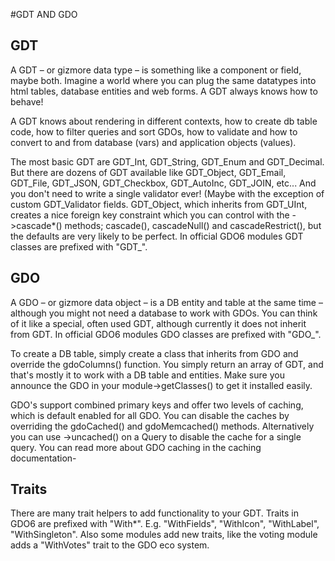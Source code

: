 #GDT AND GDO

## GDT
A GDT – or gizmore data type – is something like a component or field, maybe both.
Imagine a world where you can plug the same datatypes into html tables, database entities and web forms.
A GDT always knows how to behave!

A GDT knows about rendering in different contexts, how to create db table code, how to filter queries and sort GDOs, how to validate and how to convert to and from database (vars) and application objects (values).

The most basic GDT are GDT_Int, GDT_String, GDT_Enum and GDT_Decimal.
But there are dozens of GDT available like GDT_Object, GDT_Email, GDT_File, GDT_JSON, GDT_Checkbox, GDT_AutoInc, GDT_JOIN, etc... And you don't need to write a single validator ever! (Maybe with the exception of custom GDT_Validator fields.
GDT_Object, which inherits from GDT_UInt, creates a nice foreign key constraint which you can control with the ->cascade*() methods; cascade(), cascadeNull() and cascadeRestrict(), but 
the defaults are very likely to be perfect.
In official GDO6 modules GDT classes are prefixed with "GDT_".

## GDO

A GDO – or gizmore data object – is a DB entity and table at the same time – although you might not need a database to work with GDOs.
You can think of it like a special, often used GDT, although currently it does not inherit from GDT.
In official GDO6 modules GDO classes are prefixed with "GDO_".

To create a DB table, simply create a class that inherits from GDO and override the gdoColumns() function.
You simply return an array of GDT, and that's mostly it to work with a DB table and entities.
Make sure you announce the GDO in your module->getClasses() to get it installed easily.

GDO's support combined primary keys and offer two levels of caching, which is default enabled for all GDO.
You can disable the caches by overriding the gdoCached() and gdoMemcached() methods.
Alternatively you can use ->uncached() on a Query to disable the cache for a single query.
You can read more about GDO caching in the caching documentation-

## Traits

There are many trait helpers to add functionality to your GDT.
Traits in GDO6 are prefixed with "With*". E.g. "WithFields", "WithIcon", "WithLabel", "WithSingleton".
Also some modules add new traits, like the voting module adds a "WithVotes" trait to the GDO eco system.

